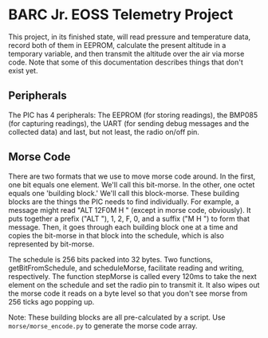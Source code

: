 BARC Jr. EOSS Telemetry Project
===============================

This project, in its finished state, will read pressure and temperature data, record both of them in EEPROM, calculate the present altitude in a temporary variable, and then transmit the altitude over the air via morse code.  Note that some of this documentation describes things that don't exist yet.

Peripherals
-----------

The PIC has 4 peripherals: The EEPROM (for storing readings), the BMP085 (for capturing readings), the UART (for sending debug messages and the collected data) and last, but not least, the radio on/off pin. 

Morse Code
----------

There are two formats that we use to move morse code around. In the first, one bit equals one element. We'll call this bit-morse. In the other, one octet equals one 'building block.' We'll call this block-morse. These building blocks are the things the PIC needs to find individually. For example, a message might read "ALT 12F0M H " (except in morse code, obviously). It puts together a prefix ("ALT "), 1, 2, F, 0, and a suffix ("M H ") to form that message. Then, it goes through each building block one at a time and copies the bit-morse in that block into the schedule, which is also represented by bit-morse.

The schedule is 256 bits packed into 32 bytes. Two functions, getBitFromSchedule, and scheduleMorse, facilitate reading and writing, respectively. The function stepMorse is called every 120ms to take the next element on the schedule and set the radio pin to transmit it. It also wipes out the morse code it reads on a byte level so that you don't see morse from 256 ticks ago popping up. 

Note: These building blocks are all pre-calculated by a script. Use `morse/morse_encode.py` to generate the morse code array. 
